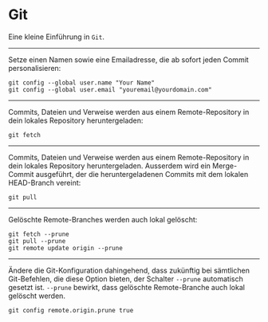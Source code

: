 # Git

Eine kleine Einführung in `Git`.

---

Setze einen Namen sowie eine Emailadresse,
die ab sofort jeden Commit personalisieren:
```
git config --global user.name "Your Name"
git config --global user.email "youremail@yourdomain.com"
```

---

Commits, Dateien und Verweise werden aus einem Remote-Repository in dein lokales Repository heruntergeladen:
```
git fetch
```

---

Commits, Dateien und Verweise werden aus einem Remote-Repository in dein lokales Repository heruntergeladen.
Ausserdem wird ein Merge-Commit ausgeführt, der die heruntergeladenen Commits mit dem lokalen HEAD-Branch vereint:
```
git pull
```

---

Gelöschte Remote-Branches werden auch lokal gelöscht:
```
git fetch --prune
git pull --prune
git remote update origin --prune
```

---

Ändere die Git-Konfiguration dahingehend,
dass zukünftig bei sämtlichen Git-Befehlen,
die diese Option bieten,
der Schalter `--prune` automatisch gesetzt ist.
`--prune` bewirkt, dass gelöschte Remote-Branche auch lokal gelöscht werden.
```
git config remote.origin.prune true
```

